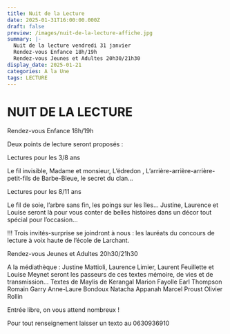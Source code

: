 ```yaml
---
title: Nuit de la Lecture
date: 2025-01-31T16:00:00.000Z
draft: false
preview: /images/nuit-de-la-lecture-affiche.jpg
summary: |-
  Nuit de la lecture vendredi 31 janvier 
  Rendez-vous Enfance 18h/19h
  Rendez-vous Jeunes et Adultes 20h30/21h30 
display_date: 2025-01-21
categories: A la Une
tags: LECTURE
---
```

# NUIT DE LA LECTURE

Rendez-vous Enfance 18h/19h 

Deux points de lecture seront proposés : 

Lectures pour les 3/8 ans 

Le fil invisible, Madame et monsieur, L’édredon , L’arrière-arrière-arrière- petit-fils de Barbe-Bleue, le secret du clan… 

Lectures pour les 8/11 ans 

Le fil de soie, l’arbre sans fin, les poings sur les îles… Justine, Laurence et Louise seront là pour vous conter de belles histoires dans un décor tout spécial pour l’occasion… 

!!! Trois invités-surprise se joindront à nous : les lauréats du concours de lecture à voix haute de l’école de Larchant. 

Rendez-vous Jeunes et Adultes 20h30/21h30 

A la médiathèque : Justine Mattioli, Laurence Limier, Laurent Feuillette et Louise Meynet seront les passeurs de ces textes mémoire, de vies et de transmission… Textes de Maylis de Kerangal Marion Fayolle Earl Thompson Romain Garry Anne-Laure Bondoux Natacha Appanah Marcel Proust Olivier Rollin 

Entrée libre, on vous attend nombreux ! 

Pour tout renseignement laisser un texto au 0630936910[](/ateliers/memoire)
